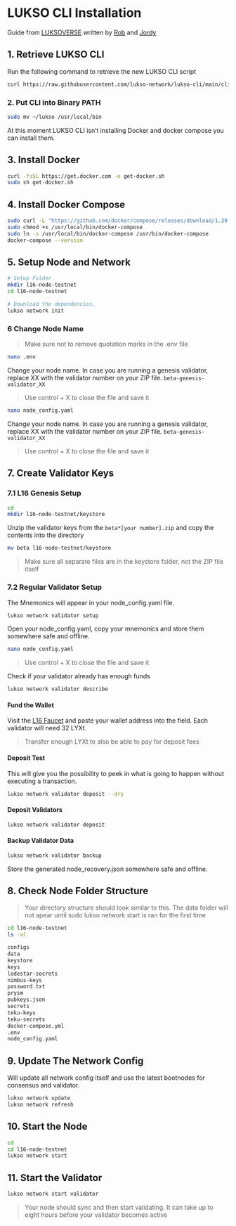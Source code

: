 # LUKSO CLI Installation

Guide from [LUKSOVERSE](https://luksoverse.io/2022/04/l16-re-spin-extra-tools-and-explanation/) written by [Rob](https://github.com/KEEZ-RobG) and [Jordy](https://github.com/JordyDutch)

## 1. Retrieve LUKSO CLI

Run the following command to retrieve the new LUKSO CLI script

```bash
curl https://raw.githubusercontent.com/lukso-network/lukso-cli/main/cli_downloader.sh | bash
```

### 2. Put CLI into Binary PATH

```bash
sudo mv ~/lukso /usr/local/bin
```

At this moment LUKSO CLI isn’t installing Docker and docker compose you can install them.

## 3. Install Docker

```bash
curl -fsSL https://get.docker.com -o get-docker.sh
sudo sh get-docker.sh
```

## 4. Install Docker Compose

```bash
sudo curl -L "https://github.com/docker/compose/releases/download/1.29.2/docker-compose-$(uname -s)-$(uname -m)" -o /usr/local/bin/docker-compose
sudo chmod +x /usr/local/bin/docker-compose
sudo ln -s /usr/local/bin/docker-compose /usr/bin/docker-compose
docker-compose --version
```

## 5. Setup Node and Network

```bash
# Setup Folder
mkdir l16-node-testnet
cd l16-node-testnet

# Download the dependencies.
lukso network init
```

### 6 Change Node Name

> Make sure not to remove quotation marks in the .env file

```bash
nano .env
```

Change your node name. In case you are running a genesis validator, replace XX with the validator number on your ZIP file. `beta-genesis-validator_XX`

> Use control + X to close the file and save it

```bash
nano node_config.yaml
```

Change your node name. In case you are running a genesis validator, replace XX with the validator number on your ZIP file. `beta-genesis-validator_XX`

> Use control + X to close the file and save it

## 7. Create Validator Keys

### 7.1 L16 Genesis Setup

```bash
cd
mkdir l16-node-testnet/keystore
```

Unzip the validator keys from the `beta*[your number].zip` and copy the contents into the directory

```bash
mv beta l16-node-testnet/keystore
```

> Make sure all separate files are in the keystore folder, not the ZIP file itself

### 7.2 Regular Validator Setup

The Mnemonics will appear in your node_config.yaml file.

```bash
lukso network validator setup
```

Open your node_config.yaml, copy your mnemonics and store them somewhere safe and offline.

```bash
nano node_config.yaml
```

> Use control + X to close the file and save it

Check if your validator already has enough funds

```bash
lukso network validator describe
```

#### Fund the Wallet

Visit the [L16 Faucet](https://faucet.l16.lukso.network/) and paste your wallet address into the field. Each validator will need 32 LYXt.

> Transfer enough LYXt to also be able to pay for deposit fees

#### Deposit Test

This will give you the possibility to peek in what is going to happen without executing a transaction.

```bash
lukso network validator deposit --dry
```

#### Deposit Validators

```bash
lukso network validator deposit
```

#### Backup Validator Data

```bash
lukso network validator backup
```

Store the generated node_recovery.json somewhere safe and offline.

## 8. Check Node Folder Structure

> Your directory structure should look similar to this. The data folder will not apear until sudo lukso network start is ran for the first time

```bash
cd l16-node-testnet
ls -al
```

```bash
configs
data
keystore
keys
lodestar-secrets
nimbus-keys
password.txt
prysm
pubkeys.json
secrets
teku-keys
teku-secrets
docker-compose.yml
.env
node_config.yaml
```

## 9. Update The Network Config

Will update all network config itself and use the latest
bootnodes for consensus and validator.

```bash
lukso network update
lukso network refresh
```

## 10. Start the Node

```bash
cd
cd l16-node-testnet
lukso network start
```

## 11. Start the Validator

```bash
lukso network start validator
```

> Your node should sync and then start validating. It can take up to eight hours before your validator becomes active
